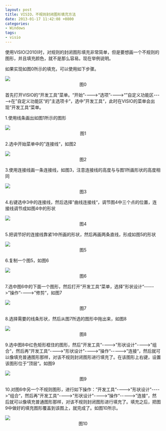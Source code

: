 ```yaml
---
layout: post
title: VISIO，不规则封闭图形填充方法
date: 2013-01-17 11:42:08 +0800
categories:
- Windows
tags:
- visio
---
```


使用VISIO(2010)时，对规则的封闭图形填充非常简单，但是要想画一个不规则的图形，并且填充颜色，就不是那么容易。现在举例说明。

如果实现如图0所示的填充，可以使用如下步骤。

<img src="https://github.com/stuyou/stuyou.github.io/raw/master/_posts/image/visio_0.jpg" style="display:block;margin:auto"/>
<center>图0</center>

首先打开VISIO的“开发工具”菜单。“开始”---->“选项”---->“”自定义功能区----->在”自定义功能区“的”主选项卡“，选中”开发工具“，此时在VISIO的菜单会出现”开发工具“菜单。

1.使用线条画出如图1所示的图形

<img src="https://github.com/stuyou/stuyou.github.io/raw/master/_posts/image/visio_1.jpg" style="display:block;margin:auto"/>
<center>图1</center>

2.选中开始菜单中的”连接线“，如图2

<img src="https://github.com/stuyou/stuyou.github.io/raw/master/_posts/image/visio_2.jpg" style="display:block;margin:auto"/>
<center>图2</center>

3.使用连接线画一条连接线，如图3，注意连接线的高度与与图1所画形状的高度相同

<img src="https://github.com/stuyou/stuyou.github.io/raw/master/_posts/image/visio_3.jpg" style="display:block;margin:auto"/>
<center>图3</center>

4.右键选中3中的连接线，然后选择”曲线连接线“，调节图4中三个点的位置，连接线调节成如图4中的形状

<img src="https://github.com/stuyou/stuyou.github.io/raw/master/_posts/image/visio_4.jpg" style="display:block;margin:auto"/>
<center>图4</center>

5.把调节好的连接线靠紧1中所画的形状，然后再画两条直线，形成如图5的形状

<img src="https://github.com/stuyou/stuyou.github.io/raw/master/_posts/image/visio_5.jpg" style="display:block;margin:auto"/>
<center>图5</center>

6.复制一个图5，如图6

<img src="https://github.com/stuyou/stuyou.github.io/raw/master/_posts/image/visio_6.jpg" style="display:block;margin:auto"/>
<center>图6</center>

7.选中图6中的下面一个图形，然后打开”开发工具“菜单，选择”形状设计“----->”操作“---->”修剪“，如图7

<img src="https://github.com/stuyou/stuyou.github.io/raw/master/_posts/image/visio_7.jpg" style="display:block;margin:auto"/>
<center>图7</center>

8.选择需要的线条形状，然后从图7所选的图形中拖出来，如图8

<img src="https://github.com/stuyou/stuyou.github.io/raw/master/_posts/image/visio_8.jpg" style="display:block;margin:auto"/>
<center>图8</center>

9.选中图8中红色矩形框住的图形，然后”开发工具“---->"形状设计"---->”组合“，然后再”开发工具“---->"形状设计"---->”操作“----->”连接“，然后就可以像填充普通图形那样，对该不规则封闭图形进行填充了。在该图形上右键，设置该图形位于”顶层“。如图9

<img src="https://github.com/stuyou/stuyou.github.io/raw/master/_posts/image/visio_9.jpg" style="display:block;margin:auto"/>
<center>图9</center>

10.对图6中另一个不规则图形，进行如下操作：”开发工具“---->"形状设计"---->”组合“，然后再”开发工具“---->"形状设计"---->”操作“----->”连接“，然后就可以像填充普通图形那样，对该不规则封闭图形进行填充了。填充之后，把图9中做好的填充图形覆盖到该图上，就完成了。如图10所示。

<img src="https://github.com/stuyou/stuyou.github.io/raw/master/_posts/image/visio_10.jpg" style="display:block;margin:auto"/>
<center>图10</center>

